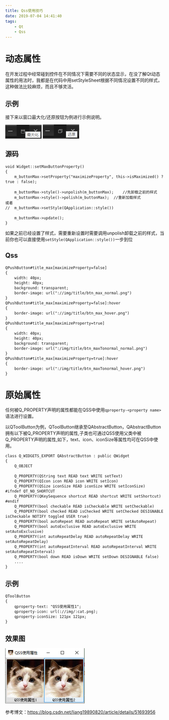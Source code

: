 ```yaml
---
title: Qss使用技巧
date: 2019-07-04 14:41:40
tags:
	- Qt
	- Qss
---
```


# 动态属性
在开发过程中经常碰到控件在不同情况下需要不同的状态显示，在没了解Qt动态属性的用法时，我都是在代码中用setStyleSheet根据不同情况设置不同的样式，这种做法比较麻烦，而且不够灵活。

## 示例
接下来以窗口最大化/还原按钮为例进行示例说明。

![正常状态](qt-qss/正常状态.png) ![最大化](qt-qss/最大化.png)


<!--more-->


## 源码
```
void Widget::setMaxButtonProperty()
{
	m_buttonMax->setProperty("maximizeProperty", this->isMaximized() ? true : false);

	m_buttonMax->style()->unpolish(m_buttonMax);	//先卸载之前的样式
	m_buttonMax->style()->polish(m_buttonMax);	//重新加载样式
或者
//	m_buttonMax->setStyle(QApplication::style())	

	m_buttonMax->update();
}
```
如果之前已经设置了样式，需要重新设置时需要调用unpolish卸载之前的样式，当前你也可以直接使用`setStyle(QApplication::style())`一步到位

## Qss
```
QPushButton#title_max[maximizeProperty=false]
{
	width: 40px;
	height: 40px;
	background: transparent;
	border-image: url("://img/title/btn_max_normal.png")
}
QPushButton#title_max[maximizeProperty=false]:hover
{
	border-image: url("://img/title/btn_max_hover.png")
}
QPushButton#title_max[maximizeProperty=true]
{
	width: 40px;
	height: 40px;
	background: transparent;
	border-image: url(":/img/title/btn_maxTonormal_normal.png")
}
QPushButton#title_max[maximizeProperty=true]:hover
{
	border-image: url(":/img/title/btn_maxTonormal_hover.png")
}
```

# 原始属性
任何被Q_PROPERTY声明的属性都能在QSS中使用`qproperty-<property name>`语法进行设置。

以QToolButton为例，QToolButton继承至QAbstractButton，QAbstractButton拥有以下被Q_PROPERTY声明的属性,子类也可通过QSS使用父类中被Q_PROPERTY声明的属性,如下，text、icon、iconSize等属性均可在QSS中使用。
```
class Q_WIDGETS_EXPORT QAbstractButton : public QWidget
{
    Q_OBJECT

    Q_PROPERTY(QString text READ text WRITE setText)
    Q_PROPERTY(QIcon icon READ icon WRITE setIcon)
    Q_PROPERTY(QSize iconSize READ iconSize WRITE setIconSize)
#ifndef QT_NO_SHORTCUT
    Q_PROPERTY(QKeySequence shortcut READ shortcut WRITE setShortcut)
#endif
    Q_PROPERTY(bool checkable READ isCheckable WRITE setCheckable)
    Q_PROPERTY(bool checked READ isChecked WRITE setChecked DESIGNABLE isCheckable NOTIFY toggled USER true)
    Q_PROPERTY(bool autoRepeat READ autoRepeat WRITE setAutoRepeat)
    Q_PROPERTY(bool autoExclusive READ autoExclusive WRITE setAutoExclusive)
    Q_PROPERTY(int autoRepeatDelay READ autoRepeatDelay WRITE setAutoRepeatDelay)
    Q_PROPERTY(int autoRepeatInterval READ autoRepeatInterval WRITE setAutoRepeatInterval)
    Q_PROPERTY(bool down READ isDown WRITE setDown DESIGNABLE false)
	....
}
```

## 示例
```
QToolButton
{ 
	qproperty-text: "QSS使用属性1";
	qproperty-icon: url(://img/:cat.png);
	qproperty-iconSize: 121px 121px;
}
```

## 效果图
![效果图](qt-qss/QSS使用属性.png)

参考博文：https://blog.csdn.net/liang19890820/article/details/51693956